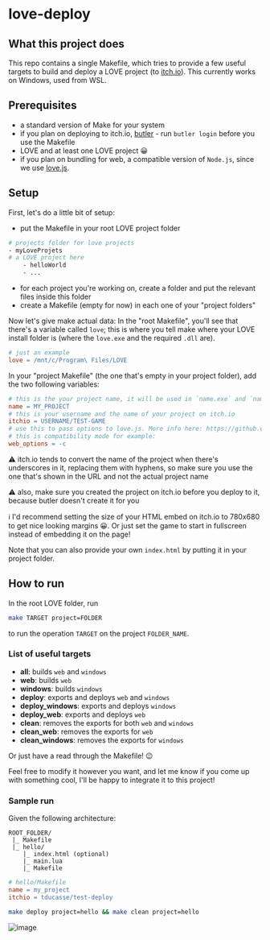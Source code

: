 # love-deploy
## What this project does
This repo contains a single Makefile, which tries to provide a few useful targets to build and deploy a LOVE project (to [itch.io](https://itch.io/)). This currently works on Windows, used from WSL.

## Prerequisites
- a standard version of Make for your system
- if you plan on deploying to itch.io, [butler](https://itch.io/docs/butler/) - run `butler login` before you use the Makefile
- LOVE and at least one LOVE project 😀
- if you plan on bundling for web, a compatible version of `Node.js`, since we use [love.js](https://github.com/Davidobot/love.js).

## Setup
First, let's do a little bit of setup:
- put the Makefile in your root LOVE project folder
```sh
# projects folder for love projects
- myLoveProjets
# a LOVE project here
    - helloWorld
    - ...
```
- for each project you're working on, create a folder and put the relevant files inside this folder
- create a Makefile (empty for now) in each one of your "project folders"

Now let's give make actual data:
In the "root Makefile", you'll see that there's a variable called `love`; this is where you tell make where your LOVE install folder is (where the `love.exe` and the required `.dll` are).
```Makefile
# just an example
love = /mnt/c/Program\ Files/LOVE
```
In your "project Makefile" (the one that's empty in your project folder), add the two following variables:
```Makefile
# this is the your project name, it will be used in `name.exe` and `name.love`
name = MY_PROJECT
# this is your username and the name of your project on itch.io
itchio = USERNAME/TEST-GAME
# use this to pass options to love.js. More info here: https://github.com/Davidobot/love.js#options
# this is compatibility mode for example:
web_options = -c
```
⚠ itch.io tends to convert the name of the project when there's underscores in it, replacing them with hyphens, so make sure you use the one that's shown in the URL and not the actual project name

⚠ also, make sure you created the project on itch.io before you deploy to it, because butler doesn't create it for you

ℹ I'd recommend setting the size of your HTML embed on itch.io to 780x680 to get nice looking margins 😀. Or just set the game to start in fullscreen instead of embedding it on the page!

Note that you can also provide your own `index.html` by putting it in your project folder.

## How to run
In the root LOVE folder, run
```sh
make TARGET project=FOLDER
```
to run the operation `TARGET` on the project `FOLDER_NAME`.

### List of useful targets
- **all**: builds `web` and `windows`
- **web**: builds `web`
- **windows**: builds `windows`
- **deploy**: exports and deploys `web` and `windows`
- **deploy_windows**: exports and deploys `windows`
- **deploy_web**: exports and deploys `web`
- **clean**: removes the exports for both `web` and `windows`
- **clean_web**: removes the exports for `web`
- **clean_windows**: removes the exports for `windows`
 
Or just have a read through the Makefile! 😉

Feel free to modify it however you want, and let me know if you come up with something cool, I'll be happy to integrate it to this project!

### Sample run
Given the following architecture:
```
ROOT_FOLDER/
 |_ Makefile
 |_ hello/
    |_ index.html (optional)
    |_ main.lua
    |_ Makefile
```
```Makefile
# hello/Makefile
name = my_project
itchio = tducasse/test-deploy
```
```sh
make deploy project=hello && make clean project=hello
```
![image](https://user-images.githubusercontent.com/11507599/125232090-466d6d80-e31f-11eb-9c39-3296db8b0b14.png)
